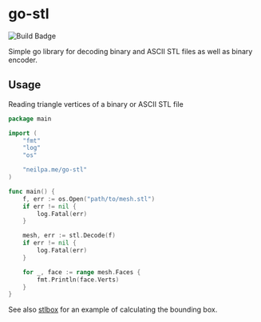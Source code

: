 # go-stl

![Build Badge](https://github.com/neilpa/go-stl/workflows/CI/badge.svg)

Simple go library for decoding binary and ASCII STL files as well as binary encoder.

## Usage

Reading triangle vertices of a binary or ASCII STL file

```go
package main

import (
    "fmt"
    "log"
    "os"

    "neilpa.me/go-stl"
)

func main() {
    f, err := os.Open("path/to/mesh.stl")
    if err != nil {
        log.Fatal(err)
    }

    mesh, err := stl.Decode(f)
    if err != nil {
        log.Fatal(err)
    }

    for _, face := range mesh.Faces {
        fmt.Println(face.Verts)
    }
}
```

See also [stlbox](cmd/stlbox/main.go) for an example of calculating
the bounding box.
